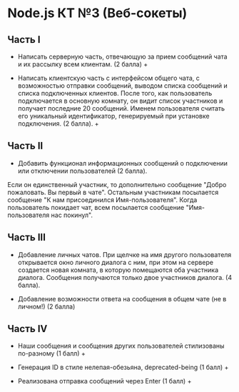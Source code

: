 # Node.js КТ №3 (Веб-сокеты)

## Часть I

- Написать серверную часть, отвечающую за прием сообщений чата и их рассылку всем клиентам. (2 балла) +

- Написать клиентскую часть с интерфейсом общего чата, с возможностью отправки сообщений, выводом списка сообщений и списка подключенных клиентов. После того, как пользователь подключается в основную комнату, он видит список участников и получает последние 20 сообщений. Именем пользователя считать его уникальный идентификатор, генерируемый при установке подключения. (2 балла). + 

## Часть II

- Добавить функционал информационных сообщений о подключении или отключении пользователей (2 балла). 

Если он единственный участник, то дополнительно сообщение "Добро пожаловать. Вы первый в чате". Остальным участникам посылается сообщение "К нам присоединился Имя-пользователя". Когда пользователь покидает чат, всем посылается сообщение "Имя-пользователя нас покинул".

## Часть III

- Добавление личных чатов. При щелчке на имя другого пользователя открывается окно личного диалога с ним, при этом на сервере создается новая комната, в которую помещаются оба участника диалога. Сообщения получаются только двое участников диалога. (4 балла).

- Добавление возможности ответа на сообщения в общем чате (не в личном!) (2 балла)

## Часть IV

- Наши сообщения и сообщения других пользователей стилизованы по-разному (1 балл) +

- Генерация ID в стиле нелепая-обезьяна, deprecated-being (1 балл) + 

- Реализована отправка сообщений через Enter (1 балл) +